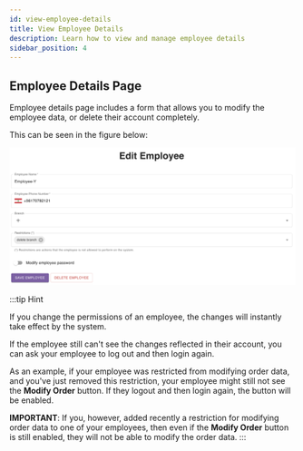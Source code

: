 ```yaml
---
id: view-employee-details
title: View Employee Details
description: Learn how to view and manage employee details
sidebar_position: 4
---
```


## Employee Details Page

Employee details page includes a form that allows you to modify the employee data, or delete their account completely.

This can be seen in the figure below:

![alt text](./media/employee-details.png)

:::tip Hint

If you change the permissions of an employee, the changes will instantly take effect by the system.

If the employee still can't see the changes reflected in their account, you can ask your employee to log out and then login again.

As an example, if your employee was restricted from modifying order data, and you've just removed this restriction, your employee might still not see the **Modify Order** button. If they logout and then login again, the button will be enabled.

**IMPORTANT**: If you, however, added recently a restriction for modifying order data to one of your employees, then even if the **Modify Order** button is still enabled, they will not be able to modify the order data.
:::